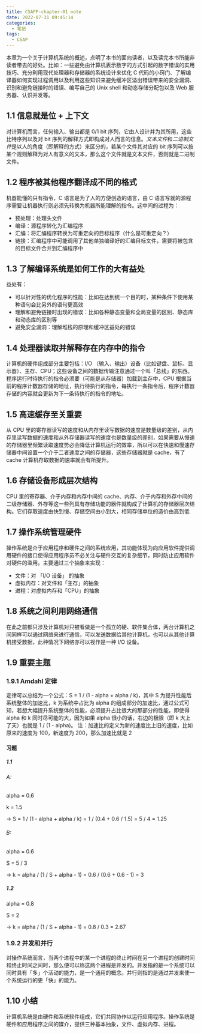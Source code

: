 ```yaml
---
title: CSAPP-chapter-01 note
date: 2022-07-31 09:45:14
categories:
  - 笔记
tags:
  - CSAP
---
```


本章为一个关于计算机系统的概述，点明了本书的面向读者，以及读完本书所能非读者带去的好处。比如：一些避免由计算机表示数字的方式引起的数字错误的实用技巧、充分利用现代处理器和存储器的系统设计来优化 C 代码的小窍门、了解编译器如何实现过程调用以及利用这些知识来避免缓冲区溢出错误带来的安全漏洞、识别和避免链接时的错误、编写自己的 Unix shell 和动态存储分配包以及 Web 服务器、认识并发等。

## 1.1 信息就是位 + 上下文

对计算机而言，任何输入、输出都是 0/1 bit 序列，它由人设计并为其所用，这些比特序列以及对 bit 序列的解释方式即构成对人而言的信息。*文本文件*和*二进制文件*是以人的角度（即解释的方式）来区分的，若某个文件其对应的 bit 序列可以按某个规则解释为对人有意义的文本，那么这个文件就是文本文件，否则就是二进制文件。

## 1.2 程序被其他程序翻译成不同的格式

机器能懂的只有指令，C 语言是为了人的方便创造的语言，由 C 语言写就的源程序需要让机器执行则必须先转换为机器所能理解的指令。这中间的过程为：

- 预处理：处理头文件
- 编译：源程序转化为汇编程序
- 汇编：将汇编程序转换为可重定向的目标程序（什么是可重定向？）
- 链接：汇编程序中可能调用了其他单独编译好的汇编目标文件，需要将被包含的目标文件合并到汇编程序中

## 1.3 了解编译系统是如何工作的大有益处

益处有：

- 可以针对性的优化程序的性能：比如在达到统一个目的时，某种条件下使用某种语句会比另外的语句更高效
- 理解和避免链接时出现的错误：比如各种静态变量和全局变量的区别、静态库和动态库的区别等
- 避免安全漏洞：理解堆栈的原理和缓冲区益处的错误

## 1.4 处理器读取并解释存在内存中的指令

计算机的硬件组成部分主要包括：I/O （输入、输出）设备（比如键盘、鼠标、显示器）、主存、CPU；这些设备之间的数据传输注意通过一个叫「总线」的东西。程序运行时待执行的指令必须要（可能是从存储器）加载到主存中，CPU 根据当前的程序计数器存储的地址，执行待执行的指令，每执行一条指令后，程序计数器存储的内容就会更新为下一条待执行的指令的地址。

## 1.5 高速缓存至关重要

从 CPU 里的寄存器读写的速度和从内存里读写数据的速度是数量级的差别，从内存里读写数据的速度和从外存储器读写的速度也是数量级的差别，如果需要从慢速的存储器里频繁读取速度势必会降低计算机运行的效率，所以可以在快速和慢速存储器中间设置一个介于二者速度之间的存储器，这些存储器就是 cache，有了 cache 计算机存取数据的速率就会有所提升。

## 1.6 存储设备形成层次结构

CPU 里的寄存器、介于内存和内存中间的 cache、内存、介于内存和外存中间的二级存储器、外存等这一些列具有存储功能的器件就构成了计算机的存储器层次结构。它们存取速度由快到慢、存储空间由小到大，相同存储单位的造价由高到低

## 1.7 操作系统管理硬件

操作系统是介于应用程序和硬件之间的系统应用，其功能体现为向应用软件提供调用硬件的接口使得应用程序员不必关注与硬件交互的复杂细节，同时防止应用软件对硬件的滥用。主要通过三个抽象来实现：

- 文件：对 「I/O 设备」 的抽象
- 虚拟内存：对文件和「主存」的抽象
- 进程：对虚拟内存和「CPU」的抽象

## 1.8 系统之间利用网络通信

在此之前都只涉及计算机对只被看做是一个孤立的硬、软件集合体，两台计算机之间同样可以通过网络来进行通信，可以发送数据给其他计算机，也可以从其他计算机接受数据，此种情况下网络亦可以视作是一种 I/O 设备。

## 1.9 重要主题

### 1.9.1 Amdahl 定律

定律可以总结为一个公式：S = 1 / (1 - alpha + alpha / k)，其中 S 为提升性能后系统整体的加速比，k 为系统中占比为 alpha 的组成部分的加速比，通过公式可知，若想大幅提升系统整体的性能，必须提升占比很大的那部分的性能，即使得 alpha 和 k 同时尽可能的大，因为如果 alpha 很小的话，右边的极限（即 k 大上了天）也就是 1 / (1 - alpha)。
注：加速比的定义为新的速度比上旧的速度，比如原来的速度为 100，新速度为 200，那么加速比就是 2

#### 习题

##### 1.1

###### A:

alpha = 0.6

k = 1.5

-> S = 1 / (1 - alpha + alpha / k) = 1 / (0.4 + 0.6 / 1.5) = 5 / 4 = 1.25

###### B:

alpha = 0.6

S = 5 / 3

-> k = alpha / (1 / S + alpha - 1) = 0.6 / (0.6 + 0.6 - 1) = 3

##### 1.2

alpha = 0.8

S = 2

-> k = alpha / (1 / S + alpha - 1) = 0.8 / 0.3 = 2.67

### 1.9.2 并发和并行

对操作系统而言，当两个进程中的某一个进程的终止时间在另一个进程的创建时间和终止时间之间时，那么便可以称这两个进程是并发的。并发指的是一个系统可以同时具有「多」个活动的能力，是一个通用的概念。并行则指的是通过并发来使一个系统运行的更「快」的能力。

## 1.10 小结

计算机系统是由硬件和系统软件组成，它们共同协作以运行应用程序。操作系统是硬件和应用程序之间的媒介，提供三种基本抽象，文件、虚拟内存、进程。
